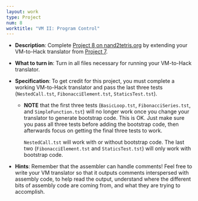 ```yaml
---
layout: work
type: Project
num: 8
worktitle: "VM II: Program Control"
---
```


* **Description**: Complete [Project 8 on
      nand2tetris.org](https://www.nand2tetris.org/project08) by
      extending your VM-to-Hack translator from [Project
      7](07-stack-arithmetic.html).

* **What to turn in**: Turn in all files necessary for running your
  VM-to-Hack translator.

* **Specification**: To get credit for this project, you must complete
  a working VM-to-Hack translator and pass the last three tests
  (`NestedCall.tst`, `FibonacciElement.tst`, `StaticsTest.tst`).

    - **NOTE** that the first three tests (`BasicLoop.tst`,
      `FibonacciSeries.tst`, and `SimpleFunction.tst`) will no longer
      work once you change your translator to generate bootstrap
      code.  This is OK.  Just make sure you pass all three tests
      before adding the bootstrap code, then afterwards focus on
      getting the final three tests to work.

      `NestedCall.tst` will work with or without bootstrap code.  The
      last two (`FibonacciElement.tst` and `StaticsTest.tst`) will
      only work with bootstrap code.

* **Hints**: Remember that the assembler can handle comments!  Feel
  free to write your VM translator so that it outputs comments
  interspersed with assembly code, to help read the output, understand
  where the different bits of assembly code are coming from, and what
  they are trying to accomplish.
